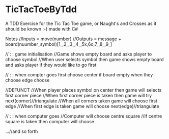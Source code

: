 # TicTacToeByTdd
A TDD Exercise for the Tic Tac Toe game, or Naught's and Crosses as it should be known ;-) made with C#

Notes
//Inputs = move(number)
//Outputs = message + board(nuumber_symbol)[1_,2_,3_,4_,5x,6o,7_,8_,9_]
        
// : : game initialisation
//Game shows empty board and asks player to choose symbol
//When user selects symbol then game shows empty board and asks player if they would like to go first


// : : when compter goes first
choose center if board empty
when they choose edge choose 






//DEFUNCT
//When player places symbol on center then game will selects first corner piece
//When first corner piece is taken then game will try next(corner)//triangulate
//When all corners taken game will choose first edge
//When first edge is taken game will choose next(edge)//triangulate

// : : when computer goes
//Computer will choose centre square
//If centre square is taken then computer will choose 

...//and so forth

